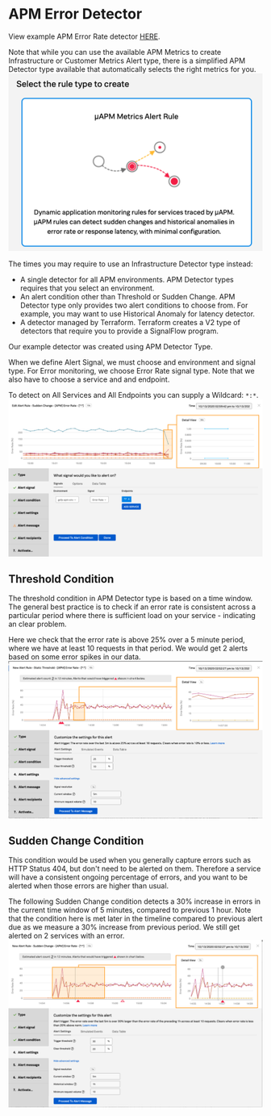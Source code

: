 # APM Error Detector

View example APM Error Rate detector [HERE](https://app.us1.signalfx.com/#/detector/v2/EkNH-eOA4AA/edit).

Note that while you can use the available APM Metrics to create Infrastructure or Customer Metrics Alert type, there is a simplified APM Detector type available that automatically selects the right metrics for you.
![APM Detector Type](https://github.com/kdroukman/ps_support/blob/master/lenovo/workshop/img/APMDetector-AlertRule.png?raw=true)

The times you may require to use an Infrastructure Detector type instead:
- A single detector for all APM environments. APM Detector types requires that you select an environment.
- An alert condition other than Threshold or Sudden Change. APM Detector type only provides two alert conditions to choose from. For example, you may want to use Historical Anomaly for latency detector.
- A detector managed by Terraform. Terraform creates a V2 type of detectors that require you to provide a SignalFlow program.

Our example detector was created using APM Detector Type. 

When we define Alert Signal, we must choose and environment and signal type. For Error monitoring, we choose Error Rate signal type.
Note that we also have to choose a service and and endpoint. 

To detect on All Services and All Endpoints you can supply a Wildcard: `*:*`.  
![Alert Signal](https://github.com/kdroukman/ps_support/blob/master/lenovo/workshop/img/APMDetectorSignal.png?raw=true)

## Threshold Condition

The threshold condition in APM Detector type is based on a time window. The general best practice is to check if an error rate is consistent across a particular period where there is sufficient load on your service - indicating an clear problem.

Here we check that the error rate is above 25% over a 5 minute period, where we have at least 10 requests in that period. We would get 2 alerts based on some error spikes in our data.
![APM Threshold Alert](https://github.com/kdroukman/ps_support/blob/master/lenovo/workshop/img/APMErrDetector-Threshold.png?raw=true)

## Sudden Change Condition

This condition would be used when you generally capture errors such as HTTP Status 404, but don't need to be alerted on them. Therefore a service will have a consistent ongoing percentage of errors, 
and you want to be alerted when those errors are higher than usual. 

The following Sudden Change condition detects a 30% increase in errors in the current time window of 5 minutes, compared to previous 1 hour. Note that the condition here is met later in the timeline compared to previous alert due as we measure a 30% increase from previous period. We still get alerted on 2 services with an error. 
![APM Sudden Change](https://github.com/kdroukman/ps_support/blob/master/lenovo/workshop/img/APMErrDetector-SuddenChange.png?raw=true)
